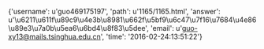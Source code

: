 {'username': u'guo469175197', 'path': u'1165/1165.html', 'answer': u'\u6211\u611f\u89c9\u4e3b\u8981\u662f\u5bf9\u6c47\u7f16\u7684\u4e86\u89e3\u7a0b\u5ea6\u6bd4\u8f83\u5dee', 'email': u'guo-xy13@mails.tsinghua.edu.cn', 'time': '2016-02-24:13:51:22'}